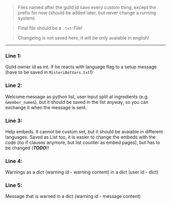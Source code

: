> Files named after the guild id save every custom thing, except the prefix for now (should be added later, but never change a running system).

> Final file should be a ``.txt``-File!

> Changelog is not saved here, it will be only avaiable in english!

---

### Line 1:
Guild owner id as int. If he reacts with language flag to a setup message (have to be saved in ``MisteriBotVars.txt``!)

### Line 2:
Welcome message as python list, user input split at ingredients (e.g. ``&member_name&``), but it should be saved in the list anyway, so you can exchange it when the message is sent.

### Line 3:
Help embeds. It cannot be custom set, but it should be avaiable in different languages. Saved as List too, it is easier to change the embeds with the code (no if clauses anymore, but list counter as embed pages), but has to be changed (***TODO***)!

### Line 4:
Warnings as a dict (warning id - warning content) in a dict (user id - dict)

### Line 5:
Message that is warned in a dict (warning id - message content)
